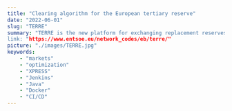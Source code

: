 ```yaml
---
title: "Clearing algorithm for the European tertiary reserve"
date: "2022-06-01"
slug: "TERRE"
summary: "TERRE is the new platform for exchanging replacement reserves on the european power grid. I was involved in the implementation and validation of the TERRE auction clearing algorithm, a MILP/MIQ algorithm whose purpose is to provide an optimal selection of offers to satisfy TSO needs according to several criteria. I also developped a fallback heuristic in Java, in case the optimization failed.
link: "https://www.entsoe.eu/network_codes/eb/terre/"
picture: "./images/TERRE.jpg"
keywords: 
    - "markets"
    - "optimization"
    - "XPRESS"
    - "Jenkins"
    - "Java"
    - "Docker"
    - "CI/CD"
---
```

